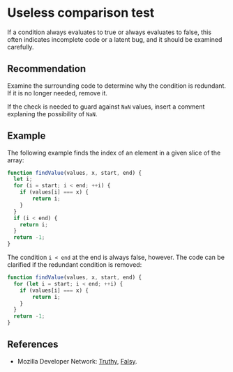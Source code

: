 # Useless comparison test
If a condition always evaluates to true or always evaluates to false, this often indicates incomplete code or a latent bug, and it should be examined carefully.


## Recommendation
Examine the surrounding code to determine why the condition is redundant. If it is no longer needed, remove it.

If the check is needed to guard against `NaN` values, insert a comment explaning the possibility of `NaN`.


## Example
The following example finds the index of an element in a given slice of the array:


```javascript
function findValue(values, x, start, end) {
  let i;
  for (i = start; i < end; ++i) {
    if (values[i] === x) {
        return i;
    }
  }
  if (i < end) {
    return i;
  }
  return -1;
}

```
The condition `i < end` at the end is always false, however. The code can be clarified if the redundant condition is removed:


```javascript
function findValue(values, x, start, end) {
  for (let i = start; i < end; ++i) {
    if (values[i] === x) {
        return i;
    }
  }
  return -1;
}

```

## References
* Mozilla Developer Network: [Truthy](https://developer.mozilla.org/en-US/docs/Glossary/Truthy), [Falsy](https://developer.mozilla.org/en-US/docs/Glossary/Falsy).
